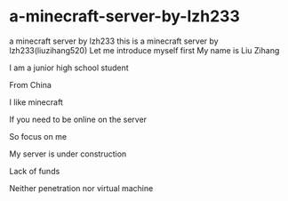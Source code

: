 # a-minecraft-server-by-lzh233
a minecraft server by lzh233
this is a minecraft server by lzh233(liuzihang520)
Let me introduce myself first
My name is Liu Zihang

I am a junior high school student

From China

I like minecraft

If you need to be online on the server

So focus on me

My server is under construction

Lack of funds

Neither penetration nor virtual machine
